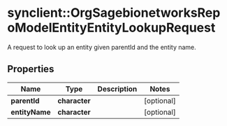# synclient::OrgSagebionetworksRepoModelEntityEntityLookupRequest

A request to look up an entity given parentId and the entity name.

## Properties
Name | Type | Description | Notes
------------ | ------------- | ------------- | -------------
**parentId** | **character** |  | [optional] 
**entityName** | **character** |  | [optional] 


